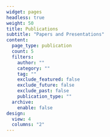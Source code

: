 ```yaml
---
widget: pages
headless: true
weight: 50
title: Publications
subtitle: "Papers and Presentations"
content:
  page_type: publication
  count: 5
  filters:
    author: ""
    category: ""
    tag: ""
    exclude_featured: false
    exclude_future: false
    exclude_past: false
    publication_type: ""
  archive:
    enable: false
design:
  view: 4
  columns: "2"
---
```


<div id="publications"></div>